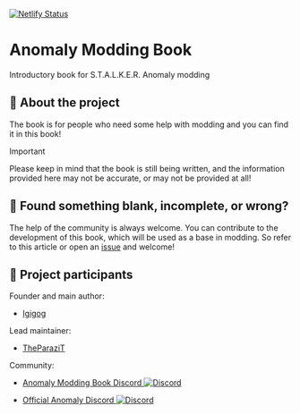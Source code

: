 <!-- markdownlint-disable -->

[![Netlify Status](https://api.netlify.com/api/v1/badges/adfee5b0-2c76-4fec-b389-26c38c0612fb/deploy-status)](https://app.netlify.com/projects/anomaly-modding-book/deploys)


# Anomaly Modding Book

Introductory book for S.T.A.L.K.E.R. Anomaly modding

## 📖 About the project

The book is for people who need some help with modding and you can find it in this book!

> [!IMPORTANT]  
> Please keep in mind that the book is still being written, and the information provided here may not be accurate, or may not be provided at all!

## 🤝 Found something blank, incomplete, or wrong?

The help of the community is always welcome.
You can contribute to the development of this book, which will be used as a base in modding.
So refer to this article or open an [issue](https://github.com/Igigog/anomaly-modding-book/issues) and welcome!

## 👥 Project participants

Founder and main author:

- [Igigog](https://github.com/Igigog)

Lead maintainer:

- [TheParaziT](https://github.com/TheParaziT)

Community:

- [Anomaly Modding Book Discord ![Discord](https://img.shields.io/discord/1005783763877363722?label=Discord&logo=Discord)](https://discord.gg/8Pu2ekQYg3)

- [Official Anomaly Discord ![Discord](https://img.shields.io/discord/456765861953536020?logo=Discord&label=Discord)](https://discord.gg/c4RuJNs)
